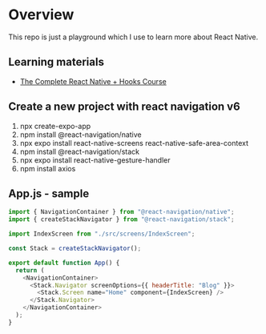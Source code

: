 # Overview

This repo is just a playground which I use to learn more about React Native.

## Learning materials
- [The Complete React Native + Hooks Course](https://www.udemy.com/course/the-complete-react-native-and-redux-course/)

## Create a new project with react navigation v6

1. npx create-expo-app <app name>
2. npm install @react-navigation/native
3. npx expo install react-native-screens react-native-safe-area-context
4. npm install @react-navigation/stack
5. npx expo install react-native-gesture-handler
6. npm install axios

## App.js - sample


```js
import { NavigationContainer } from "@react-navigation/native";
import { createStackNavigator } from "@react-navigation/stack";

import IndexScreen from "./src/screens/IndexScreen";

const Stack = createStackNavigator();

export default function App() {
  return (
    <NavigationContainer>
      <Stack.Navigator screenOptions={{ headerTitle: "Blog" }}>
        <Stack.Screen name="Home" component={IndexScreen} />
      </Stack.Navigator>
    </NavigationContainer>
  );
}
```